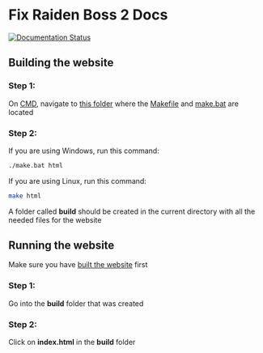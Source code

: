# Fix Raiden Boss 2 Docs

[![Documentation Status](https://readthedocs.org/projects/fix-raiden-boss/badge/?version=latest)](https://fix-raiden-boss.readthedocs.io/en/latest/?badge=latest)


## Building the website

### Step 1:
On [CMD](https://www.google.com/search?q=how+to+open+cmd+in+a+folder&oq=how+to+open+cmd), navigate to [this folder](https://github.com/nhok0169/Fix-Raiden-Boss/tree/nhok0169/Docs) where the 
[Makefile](https://github.com/nhok0169/Fix-Raiden-Boss/blob/nhok0169/Docs/Makefile) and [make.bat](https://github.com/nhok0169/Fix-Raiden-Boss/blob/nhok0169/Docs/make.bat) are located

### Step 2:

If you are using Windows, run this command:
```bash
./make.bat html
```

If you are using Linux, run this command:
```bash
make html
```

A folder called **build** should be created in the current directory with all the needed files for the website


## Running the website

Make sure you have [built the website](#building-the-website) first

### Step 1:
Go into the **build** folder that was created

### Step 2:
Click on **index.html** in the **build** folder
